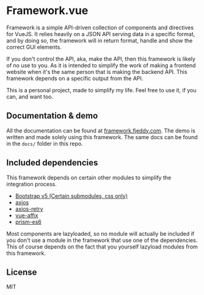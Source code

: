 # Framework.vue
Framework is a simple API-driven collection of components and directives for VueJS. It relies heavily on a JSON API serving data in a specific format, and by doing so, the framework will in return format, handle and show the correct GUI elements.

If you don't control the API, aka, make the API, then this framework is likely of no use to you. As it is intended to simplify the work of making a frontend website when it's the same person that is making the backend API. This framework depends on a specific output from the API.

This is a personal project, made to simplify my life. Feel free to use it, if you can, and want too.

## Documentation & demo
All the documentation can be found at [framework.fjeddy.com](https://framework.fjeddy.com/). The demo is written and made solely using this framework. The same docs can be found in the `docs/` folder in this repo.

## Included dependencies
This framework depends on certain other modules to simplify the integration process.

* [Bootstrap v5 (Certain submodules, css only)](https://github.com/twbs/bootstrap)
* [axios](https://github.com/axios/axios)
* [axios-retry](https://github.com/softonic/axios-retry)
* [vue-affix](https://github.com/eddiemf/vue-affix)
* [prism-es6](https://github.com/elisiondesign/prism-es6)

Most components are lazyloaded, so no module will actually be included if you
don't use a module in the framework that use one of the dependencies. This of course
depends on the fact that you yourself lazyload modules from this framework.

## License
MIT
